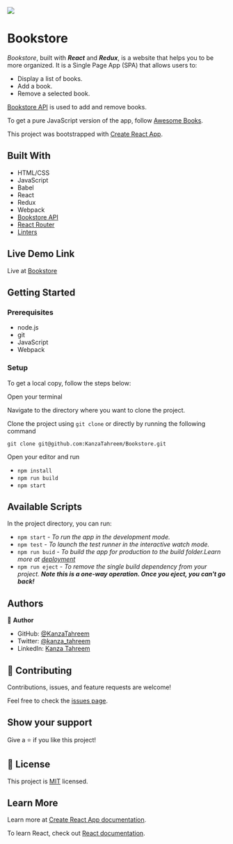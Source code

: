 ![](https://img.shields.io/badge/Microverse-blueviolet)

# Bookstore

_Bookstore_, built with _**React**_ and _**Redux**_, is a website that helps you to be more organized. It is a Single Page App (SPA) that allows users to:

- Display a list of books.
- Add a book.
- Remove a selected book.

[Bookstore API](https://www.notion.so/Bookstore-API-51ea269061f849118c65c0a53e88a739) is used to add and remove books.

To get a pure JavaScript version of the app, follow [Awesome Books](https://github.com/KanzaTahreem/Awesome-Books).

This project was bootstrapped with [Create React App](https://github.com/facebook/create-react-app).

## Built With

- HTML/CSS
- JavaScript
- Babel
- React
- Redux
- Webpack
- [Bookstore API](https://www.notion.so/Bookstore-API-51ea269061f849118c65c0a53e88a739)
- [React Router](https://reactrouter.com/en/main)
- [Linters](https://github.com/microverseinc/linters-config/tree/master/react-redux)

## Live Demo Link

Live at [Bookstore](https://ks-bookstore.netlify.app/)

## Getting Started

### Prerequisites

- node.js
- git
- JavaScript
- Webpack

### Setup

To get a local copy, follow the steps below:

Open your terminal

Navigate to the directory where you want to clone the project.

Clone the project using `git clone` or directly by running the following command

`git clone git@github.com:KanzaTahreem/Bookstore.git`

Open your editor and run

- `npm install`
- `npm run build`
- `npm start`

## Available Scripts

In the project directory, you can run:

- `npm start` - _To run the app in the development mode._
- `npm test` - _To launch the test runner in the interactive watch mode._
- `npm run buid` - _To build the app for production to the build folder.Learn more at [deployment](https://create-react-app.dev/docs/deployment/)_
- `npm run eject` - _To remove the single build dependency from your project. **Note this is a one-way operation. Once you eject, you can't go back!**_

## Authors

👤 **Author**

- GitHub: [@KanzaTahreem](https://github.com/KanzaTahreem)
- Twitter: [@kanza_tahreem](https://twitter.com/kanza_tahreem)
- LinkedIn: [Kanza Tahreem](https://www.linkedin.com/in/kanza-tahreem/)

## 🤝 Contributing

Contributions, issues, and feature requests are welcome!

Feel free to check the [issues page](https://github.com/KanzaTahreem/Bookstore/issues).

## Show your support

Give a ⭐️ if you like this project!

## 📝 License

This project is [MIT](./LICENSE) licensed.

## Learn More

Learn more at [Create React App documentation](https://facebook.github.io/create-react-app/docs/getting-started).

To learn React, check out [React documentation](https://reactjs.org/).
